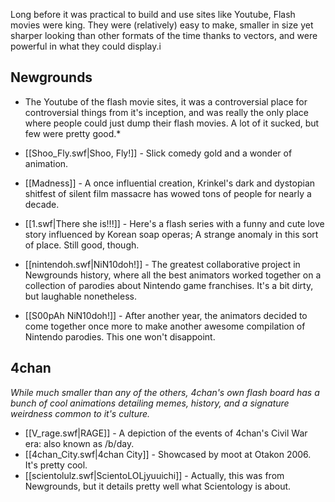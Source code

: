 Long before it was practical to build and use sites like Youtube, Flash movies were king. They were (relatively) easy to make, smaller in size yet sharper looking than other formats of the time thanks to vectors, and were powerful in what they could display.i

## Newgrounds

* The Youtube of the flash movie sites, it was a controversial place for controversial things from it's inception, and was really the only place where people could just dump their flash movies. A lot of it sucked, but few were pretty good.*

* [[Shoo_Fly.swf|Shoo, Fly!]] - Slick comedy gold and a wonder of animation.
* [[Madness]] - A once influential creation, Krinkel's dark and dystopian shitfest of silent film massacre has wowed tons of people for nearly a decade.
* [[1.swf|There she is!!!]] - Here's a flash series with a funny and cute love story influenced by Korean soap operas; A strange anomaly in this sort of place. Still good, though.
* [[nintendoh.swf|NiN10doh!]] - The greatest collaborative project in Newgrounds history, where all the best animators worked together on a collection of parodies about Nintendo game franchises. It's a bit dirty, but laughable nonetheless.
* [[S00pAh NiN10doh!]] - After another year, the animators decided to come together once more to make another awesome compilation of Nintendo parodies. This one won't disappoint.

## 4chan

*While much smaller than any of the others, 4chan's own flash board has a bunch of cool animations detailing memes, history, and a signature weirdness common to it's culture.*

* [[V_rage.swf|RAGE]] - A depiction of the events of 4chan's Civil War era: also known as /b/day. 
* [[4chan_City.swf|4chan City]] - Showcased by moot at Otakon 2006. It's pretty cool.
* [[scientolulz.swf|ScientoLOLjyuuichi]] - Actually, this was from Newgrounds, but it details pretty well what Scientology is about.